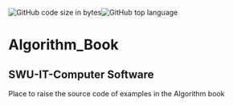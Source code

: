 ![GitHub code size in bytes](https://img.shields.io/github/languages/code-size/HumanHyeon/Algorithm_Book?style=plastic)![GitHub top language](https://img.shields.io/github/languages/top/HumanHyeon/Algorithm_Book)

# Algorithm_Book

## SWU-IT-Computer Software

Place to raise the source code of examples in the Algorithm book
